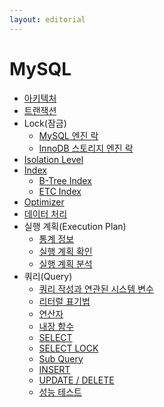 ```yaml
---
layout: editorial
---
```


# MySQL

* [아키텍처](architecture.md)
* [트랜잭션](transaction.md)
* Lock(잠금)
  * [MySQL 엔진 락](mysql\_lock.md)
  * [InnoDB 스토리지 엔진 락](innodb\_lock.md)
* [Isolation Level](isolation\_level.md)
* [Index](index.md)
  * [B-Tree Index](btree\_index.md)
  * [ETC Index](etc\_index.md)
* [Optimizer](optimizer.md)
* [데이터 처리](data\_processing.md)
* 실행 계획(Execution Plan)
  * [통계 정보](statistics.md)
  * [실행 계획 확인](check\_execution\_plan.md)
  * [실행 계획 분석](analyze\_execution\_plan.md)
* 쿼리(Query)
  * [쿼리 작성과 연관된 시스템 변수](query\_system\_variable.md)
  * [리터럴 표기법](literal\_notation.md)
  * [연산자](operator.md)
  * [내장 함수](built\_in\_function.md)
  * [SELECT](select.md)
  * [SELECT LOCK](select\_lock.md)
  * [Sub Query](sub\_query.md)
  * [INSERT](insert.md)
  * [UPDATE / DELETE](update\_delete.md)
  * [성능 테스트](performance\_test.md)
